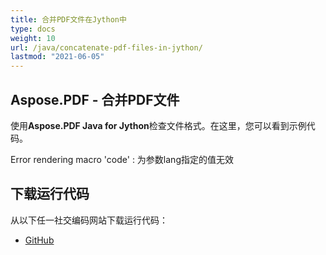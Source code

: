 ```yaml
---
title: 合并PDF文件在Jython中
type: docs
weight: 10
url: /java/concatenate-pdf-files-in-jython/
lastmod: "2021-06-05"
---
```


## Aspose.PDF - 合并PDF文件

使用**Aspose.PDF Java for Jython**检查文件格式。在这里，您可以看到示例代码。

Error rendering macro 'code' : 为参数lang指定的值无效

## 下载运行代码

从以下任一社交编码网站下载运行代码：

- [GitHub](https://github.com/aspose-pdf/Aspose.PDF-for-Java/releases)
